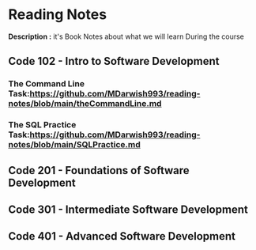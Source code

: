 # Reading Notes
**Description :** it's Book Notes about what we will learn During the course 

## Code 102 - Intro to Software Development
### The Command Line Task:https://github.com/MDarwish993/reading-notes/blob/main/theCommandLine.md
### The SQL Practice Task:https://github.com/MDarwish993/reading-notes/blob/main/SQLPractice.md
## Code 201 - Foundations of Software Development
## Code 301 - Intermediate Software Development
## Code 401 - Advanced Software Development
